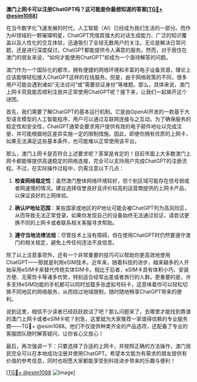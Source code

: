 **澳门上网卡可以注册ChatGPT吗？这可能是你最想知道的答案[[TG💪+ @esim1088](https://t.me/s/esim1088)]**

在当今数字化飞速发展的时代，人工智能（AI）已经成为我们生活的一部分。而作为AI领域的一颗璀璨明星，ChatGPT凭借其强大的对话生成能力、广泛的知识覆盖以及人性化的交互体验，迅速吸引了全球无数用户的关注。无论是解决日常问题，还是进行深度探讨，ChatGPT都能提供令人满意的服务。然而，对于居住在澳门的朋友来说，“如何才能使用ChatGPT”却成为一个亟待解答的问题。

澳门作为一个国际化的都市，拥有便捷的网络环境和丰富的电子设备资源，理论上应该能够轻松接入ChatGPT这样的在线服务。但是，由于网络政策的不同，很多用户可能会遇到诸如“无法访问”或“需要验证身份”等难题。那么，具体来说，澳门上网卡究竟能否顺利注册并正常使用ChatGPT呢？接下来，让我们一起揭开这个谜团。

首先，我们需要了解ChatGPT的基本运行机制。它是由OpenAI开发的一款基于大型语言模型的人工智能程序，用户可以通过互联网连接与之互动。为了确保服务的稳定性和安全性，ChatGPT通常会要求用户提供有效的电子邮件地址以完成注册，并可能根据地区差异实施一定的限制措施。因此，即便你拥有优质的上网卡，如果无法满足这些基本条件，也可能难以正常使用该平台。

那么，澳门上网卡是否符合上述要求呢？答案是肯定的！目前市面上大多数澳门上网卡都能够提供高速稳定的网络连接，完全可以支持用户完成ChatGPT的注册流程。不过，在实际操作过程中，仍需注意以下几点：

1. **检查网络稳定性**：虽然澳门整体网络环境较好，但个别区域可能存在信号弱或者网速慢的情况。建议选择信誉良好且评价较高的运营商提供的上网卡产品，以保证良好的上网体验。
   
2. **确认IP地址范围**：某些国家或地区的IP地址可能会被ChatGPT列为高风险区，从而导致无法正常登录。如果你发现自己的设备始终无法通过验证，请尝试更换不同的上网卡或者联系相关客服寻求帮助。

3. **遵守当地法律法规**：尽管技术上没有障碍，但在使用ChatGPT时仍然要遵守澳门的相关规定，避免上传任何违法不良信息。

除了以上注意事项外，还有一个非常重要的技巧可以帮助你更高效地使用ChatGPT——那就是利用eSIM技术。近年来，随着科技的进步，越来越多的人开始采用eSIM卡来替代传统实体SIM卡。相比于后者，eSIM卡具有体积小巧、安装方便、无需剪卡等诸多优势，特别适合经常出差或者旅行的人群。更重要的是，许多支持eSIM功能的手机都可以同时加载多张虚拟号码卡，这意味着你可以轻松切换不同地区的网络服务，从而绕过地域限制，随时随地畅享ChatGPT带来的便利。

说到这里，相信不少读者已经跃跃欲试了吧？那么问题来了，去哪里才能找到靠谱的澳门上网卡或者eSIM卡呢？别急，这里就为大家推荐一家值得信赖的专业服务商——TG💪+ @esim1088。他们不仅提供种类齐全的产品选项，还配备了专业的客服团队随时解答疑问，让你省心又放心！

最后，再次强调一下：只要选择了合适的上网卡，并按照正确的方法操作，澳门居民完全可以在本地成功注册并使用ChatGPT。希望本文能为有需求的朋友提供有价值的参考信息，同时也祝愿大家都能享受到科技进步带来的乐趣与便利！ 

[[TG💪+ @esim1088](https://t.me/s/esim1088) ![Image](https://i.postimg.cc/4NQfJmqS/Snipaste-2025-05-13-00-14-12.png)]